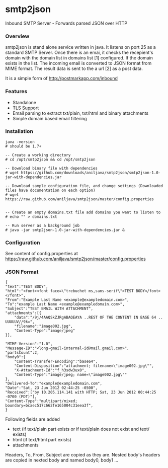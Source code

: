 smtp2json
=========

Inbound SMTP Server - Forwards parsed JSON over HTTP

### Overview
smtp2json is stand alone service written in java. It listens on port 25 as a standard SMTP Server. Once there is an emai, it checks the recepient's domain with the domain list in
domains list [1] configured. If the domain exists in the list. The incoming email is converted to JSON format from MIME format. The result data is sent to the a url [2] as a post
data.

It is a simple form of <http://postmarkapp.com/inbound>

### Features

- Standalone
- TLS Support
- Email parsing to extract txt/plain, txt/html and binary attachments
- Simple domain based email filtering


### Installation
	
	java -version
	# should be 1.7+
	
	-- Create a working directory
	# cd /opt/smtp2jspn && cd /opt/smtp2json
	
	-- Download binary file with dependencies
	# wget https://github.com/downloads/aniljava/smtp2json/smtp2json-1.0-jar-with-dependencies.jar
	
	-- Download sample configuration file, and change settings (Downloaded files have documentation on each option)
	# wget https://raw.github.com/aniljava/smtp2json/master/config.properties
	
	
	-- Create an empty domains.txt file add domains you want to listen to	
	# echo "" > domains.txt
	
	-- Run server as a background job	
    # java -jar smtp2json-1.0-jar-with-dependencies.jar &
 

### Configuration
See content of config.properties at <https://raw.github.com/aniljava/smtp2json/master/config.properties>

### JSON Format
	{
    "text":"TEST BODY",
    "html":"<font><font face=\"trebuchet ms,sans-serif\">TEST BODY</font></font>",
    "From":"Example Last Name <example@exampledomain.com>",
    "To":"example Last Name <example@exampledomain.com>",    
    "Subject":"TEST EMAIL WITH ATTACHMENT",
    "attachments":[{
        "data":"/9j/4AAQSkZJRgABAQEAYA ..REST OF THE CONTENT IN BASE 64 .. UUUUUV//9k=",
        "filename":"image002.jpg",
        "Content-Type":"image/jpeg"
    }],

    "MIME-Version":"1.0",
    "Message-ID":"<long-gmail-internal-id@mail.gmail.com>",
    "partsCount":2,
    "body0":{
        "Content-Transfer-Encoding":"base64",
        "Content-Disposition":"attachment; filename=\"image002.jpg\"",
        "X-Attachment-Id":"f_h3sdw3ux0",
        "Content-Type":"image/jpeg; name=\"image002.jpg\""
    },
    "Delivered-To":"example@exampledomain.com",
    "Date":"Sat, 23 Jun 2012 02:44:25 -0500",
    "Received":["by 10.205.114.141 with HTTP; Sat, 23 Jun 2012 00:44:25 -0700 (PDT)"],
    "Content-Type":"multipart/mixed; boundary=bcaec517c662fe165004c31eea3f",
    }
    
Following fields are added
- text (if text/plain part exists or if text/plain does not exist and text/<unknown> exists)
- html (if text/html part exists)
- attachments

Headers, To, From, Subject are copied as they are. Nested body's headers are copied in nexted body and named body0, body1 ...


